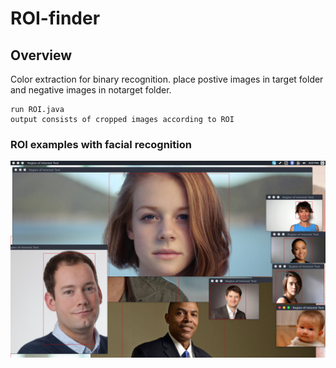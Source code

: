 # ROI-finder
## Overview
Color extraction for binary recognition. place postive images in target folder and negative images in notarget folder.
```
run ROI.java
output consists of cropped images according to ROI
```
### ROI examples with facial recognition
![alt text](https://github.com/alexshi0000/ROI-finder/blob/master/progress/FacialDetectionFInal3.png)
